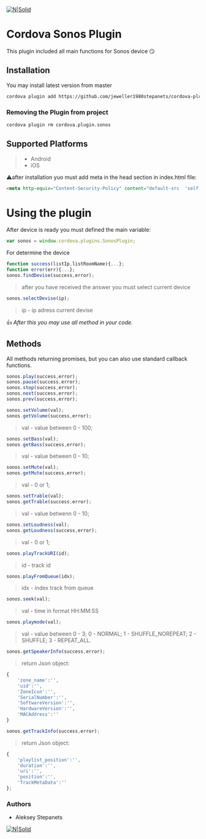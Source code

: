 [![N|Solid](http://procoders.tech/art/powered.png)](http://procoders.tech/)

# Cordova Sonos Plugin
This plugin included all main functions for Sonos device :smirk:

## Installation
You may install latest version from master
```sh
cordova plugin add https://github.com/jeweller1980stepanets/cordova-plugin-sonos
```
### Removing the Plugin from project
```sh
cordova plugin rm cordova.plugin.sonos
```
## Supported Platforms
> - Android
> - iOS

:warning:after installation yuo must add meta in the head section in index.html file:
```html
<meta http-equiv="Content-Security-Policy" content="default-src  'self' 'unsafe-inline' data: gap: 'unsafe-eval'; style-src  'self' 'unsafe-inline'; connect-src  ; script-src  'self' 'unsafe-inline'; media-src *">
```

# Using the plugin

After device is ready you must defined the main variable:
```javascript
var sonos = window.cordova.plugins.SonosPlugin;
```
For determine the device
```javascript
function success(listIp,listRoomName){...};
function error(err){...};
sonos.findDevise(success,error);
```
> after you have received the answer you must select current device
```javascript
sonos.selectDevise(ip);
```
> ip - ip adress current devise

:thumbsup: *After this you may use all method in your code.*

## Methods
All methods returning promises, but you can also use standard callback functions.

```javascript
sonos.play(success,error);
sonos.pause(success,error);
sonos.stop(success,error);
sonos.next(success,error);
sonos.prev(success,error);
```
```javascript
sonos.setVolume(val);
sonos.getVolume(success,error);
```
> val - value between 0 - 100;
```javascript
sonos.setBass(val);
sonos.getBass(success,error);
```
> val - value between 0 - 10;
```javascript
sonos.setMute(val);
sonos.getMute(success,error);
```
> val - 0 or 1;
```javascript
sonos.setTrable(val);
sonos.getTrable(success,error);
```
> val - value betwenn 0 - 10;
```javascript
sonos.setLoudness(val);
sonos.getLoudness(success,error);
```
> val -  0 or 1;
```javascript
sonos.playTrackURI(id);
```
> id - track id
```javascript
sonos.playFromQueue(idx);
```
> idx - index track from queue
```javascript
sonos.seek(val);
```
> val - time in format HH:MM:SS
```javascript
sonos.playmode(val);
```
> val - value between 0 - 3;
> 0 - NORMAL;
> 1 - SHUFFLE_NOREPEAT;
> 2 - SHUFFLE;
> 3 - REPEAT_ALL.

```javascript
sonos.getSpeakerInfo(success,error);
```
> return Json object:
```javascript
{
	'zone_name':'',
	'uid':'',
	'ZoneIcon':'',
	'SerialNumber':'',
	'SoftwareVersion':'',
	'HardwareVersion':'',
	'MACAddress':''
}
```
```javascript
sonos.getTrackInfo(success,error);
```
> return Json object:
```javascript
{
	'playlist_position':'',
	'duration':'',
	'uri':'',
	'position':'',
	'TrackMetaData':''
};
```

### Authors
 - Aleksey Stepanets


[![N|Solid](http://procoders.tech/art/powered.png)](http://procoders.tech/)
